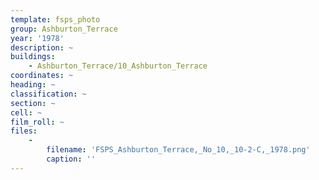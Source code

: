```yaml
---
template: fsps_photo
group: Ashburton_Terrace
year: '1978'
description: ~
buildings:
    - Ashburton_Terrace/10_Ashburton_Terrace
coordinates: ~
heading: ~
classification: ~
section: ~
cell: ~
film_roll: ~
files:
    -
        filename: 'FSPS_Ashburton_Terrace,_No_10,_10-2-C,_1978.png'
        caption: ''
---
```

